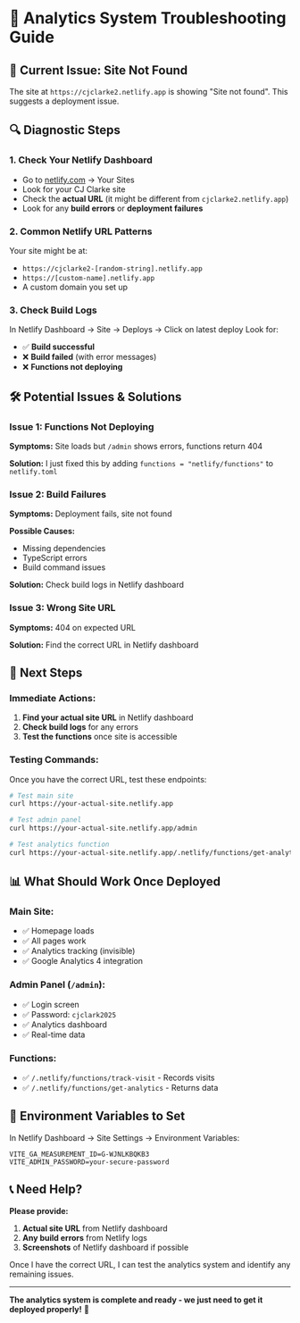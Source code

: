 # 🔧 Analytics System Troubleshooting Guide

## 🚨 **Current Issue: Site Not Found**

The site at `https://cjclarke2.netlify.app` is showing "Site not found". This suggests a deployment issue.

## 🔍 **Diagnostic Steps**

### 1. **Check Your Netlify Dashboard**
- Go to [netlify.com](https://netlify.com) → Your Sites
- Look for your CJ Clarke site
- Check the **actual URL** (it might be different from `cjclarke2.netlify.app`)
- Look for any **build errors** or **deployment failures**

### 2. **Common Netlify URL Patterns**
Your site might be at:
- `https://cjclarke2-[random-string].netlify.app`
- `https://[custom-name].netlify.app`
- A custom domain you set up

### 3. **Check Build Logs**
In Netlify Dashboard → Site → Deploys → Click on latest deploy
Look for:
- ✅ **Build successful**
- ❌ **Build failed** (with error messages)
- ❌ **Functions not deploying**

## 🛠️ **Potential Issues & Solutions**

### **Issue 1: Functions Not Deploying**
**Symptoms:** Site loads but `/admin` shows errors, functions return 404

**Solution:** I just fixed this by adding `functions = "netlify/functions"` to `netlify.toml`

### **Issue 2: Build Failures**
**Symptoms:** Deployment fails, site not found

**Possible Causes:**
- Missing dependencies
- TypeScript errors
- Build command issues

**Solution:** Check build logs in Netlify dashboard

### **Issue 3: Wrong Site URL**
**Symptoms:** 404 on expected URL

**Solution:** Find the correct URL in Netlify dashboard

## 🎯 **Next Steps**

### **Immediate Actions:**
1. **Find your actual site URL** in Netlify dashboard
2. **Check build logs** for any errors
3. **Test the functions** once site is accessible

### **Testing Commands:**
Once you have the correct URL, test these endpoints:
```bash
# Test main site
curl https://your-actual-site.netlify.app

# Test admin panel
curl https://your-actual-site.netlify.app/admin

# Test analytics function
curl https://your-actual-site.netlify.app/.netlify/functions/get-analytics
```

## 📊 **What Should Work Once Deployed**

### **Main Site:**
- ✅ Homepage loads
- ✅ All pages work
- ✅ Analytics tracking (invisible)
- ✅ Google Analytics 4 integration

### **Admin Panel (`/admin`):**
- ✅ Login screen
- ✅ Password: `cjclark2025`
- ✅ Analytics dashboard
- ✅ Real-time data

### **Functions:**
- ✅ `/.netlify/functions/track-visit` - Records visits
- ✅ `/.netlify/functions/get-analytics` - Returns data

## 🔧 **Environment Variables to Set**

In Netlify Dashboard → Site Settings → Environment Variables:
```
VITE_GA_MEASUREMENT_ID=G-WJNLKBQKB3
VITE_ADMIN_PASSWORD=your-secure-password
```

## 📞 **Need Help?**

**Please provide:**
1. **Actual site URL** from Netlify dashboard
2. **Any build errors** from Netlify logs
3. **Screenshots** of Netlify dashboard if possible

Once I have the correct URL, I can test the analytics system and identify any remaining issues.

---

**The analytics system is complete and ready - we just need to get it deployed properly!** 🚀
